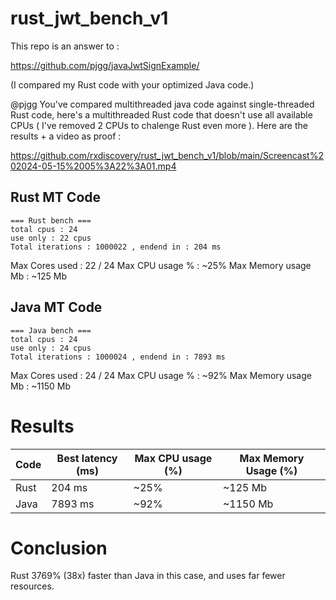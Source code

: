 # rust_jwt_bench_v1

This repo is an answer to : 

https://github.com/pjgg/javaJwtSignExample/

(I compared my Rust code with your optimized Java code.)




@pjgg You've compared multithreaded java code against single-threaded Rust code, here's a multithreaded Rust code that doesn't use all available CPUs ( I've removed 2 CPUs to chalenge Rust even more ).
Here are the results + a video as proof :

https://github.com/rxdiscovery/rust_jwt_bench_v1/blob/main/Screencast%202024-05-15%2005%3A22%3A01.mp4



## Rust MT Code

```
=== Rust bench ===
total cpus : 24
use only : 22 cpus
Total iterations : 1000022 , endend in : 204 ms
```

Max Cores used : 22 / 24
Max CPU usage % : ~25%
Max Memory usage Mb : ~125 Mb 


## Java MT Code

```
=== Java bench ===
total cpus : 24
use only : 24 cpus
Total iterations : 1000024 , endend in : 7893 ms
```

Max Cores used : 24 / 24
Max CPU usage % : ~92%
Max Memory usage Mb : ~1150 Mb 


# Results



| Code    | Best latency (ms) | Max CPU usage (%) | Max Memory Usage (%) |
| -------- | ------- | ------- | ------- |
| Rust  | 204 ms   | ~25% | ~125 Mb |
| Java | 7893 ms    | ~92% | ~1150 Mb |


# Conclusion


Rust 3769% (38x) faster than Java in this case, and uses far fewer resources.
